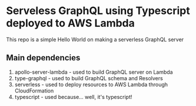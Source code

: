 # Serveless GraphQL using Typescript deployed to AWS Lambda

This repo is a simple Hello World on making a serverless GraphQL server

## Main dependencies

1. apollo-server-lambda - used to build GraphQL server on Lambda
2. type-graphql - used to build GraphQL schema and Resolvers
3. serverless - used to deploy resources to AWS Lambda through CloudFormation
4. typescript - used because... well, it's typescript!
